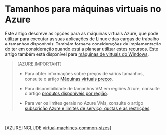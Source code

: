 <properties
 pageTitle="Tamanhos Linux VM | Microsoft Azure"
 description="Lista os tamanhos diferentes disponíveis para máquinas virtuais de Linux no Azure."
 services="virtual-machines-linux"
 documentationCenter=""
 authors="cynthn"
 manager="timlt"
 editor=""
 tags="azure-resource-manager,azure-service-management"/>

<tags
ms.service="virtual-machines-linux"
 ms.devlang="na"
 ms.topic="article"
 ms.tgt_pltfrm="vm-linux"
 ms.workload="infrastructure-services"
 ms.date="09/21/2016"
 ms.author="cynthn"/>

# <a name="sizes-for-virtual-machines-in-azure"></a>Tamanhos para máquinas virtuais no Azure

Este artigo descreve as opções para as máquinas virtuais Azure, que pode utilizar para executar as suas aplicações de Linux e das cargas de trabalho e tamanhos disponíveis. Também fornece considerações de implementação do ter em consideração quando está a planear utilizar estes recursos. Este artigo também está disponível para [máquinas de virtuais do Windows](virtual-machines-windows-sizes.md).

>[AZURE.IMPORTANT] 
>
>- Para obter informações sobre preços de vários tamanhos, consulte o artigo [Máquinas virtuais preços](https://azure.microsoft.com/pricing/details/virtual-machines/#Linux). 
>
>- Para disponibilidade de tamanhos VM em regiões Azure, consulte o artigo [produtos disponíveis por região](https://azure.microsoft.com/regions/services/).
>
>- Para ver os limites gerais no Azure VMs, consulte o artigo [subscrição Azure e limites de serviço, quotas e as restrições](../azure-subscription-service-limits.md).

<br>   

[AZURE.INCLUDE [virtual-machines-common-sizes](../../includes/virtual-machines-common-sizes.md)]

